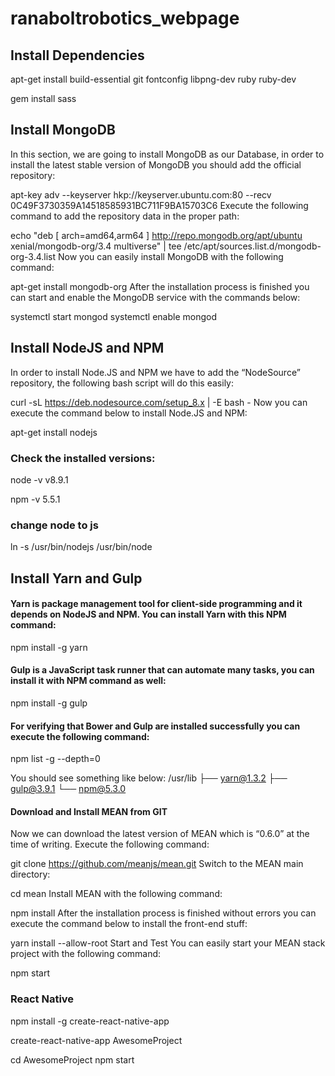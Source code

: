 # ranaboltrobotics_webpage


## Install Dependencies

apt-get install build-essential git fontconfig libpng-dev ruby ruby-dev

gem install sass


## Install MongoDB
In this section, we are going to install MongoDB as our Database, in order to install the latest stable version of MongoDB you should add the official repository:

apt-key adv --keyserver hkp://keyserver.ubuntu.com:80 --recv 0C49F3730359A14518585931BC711F9BA15703C6
Execute the following command to add the repository data in the proper path:

echo "deb [ arch=amd64,arm64 ] http://repo.mongodb.org/apt/ubuntu xenial/mongodb-org/3.4 multiverse" | tee /etc/apt/sources.list.d/mongodb-org-3.4.list
Now you can easily install MongoDB with the following command:

apt-get install mongodb-org
After the installation process is finished you can start and enable the MongoDB service with the commands below:

systemctl start mongod
systemctl enable mongod


## Install NodeJS and NPM
In order to install Node.JS and NPM we have to add the “NodeSource” repository, the following bash script will do this easily:

curl -sL https://deb.nodesource.com/setup_8.x | -E bash -
Now you can execute the command below to install Node.JS and NPM:

apt-get install nodejs

### Check the installed versions:

node -v
v8.9.1

npm -v
5.5.1

### change node to js 
ln -s /usr/bin/nodejs /usr/bin/node


## Install Yarn and Gulp
#### Yarn is package management tool for client-side programming and it depends on NodeJS and NPM. You can install Yarn with this NPM command:
npm install -g yarn

#### Gulp is a JavaScript task runner that can automate many tasks, you can install it with NPM command as well:
npm install -g gulp

#### For verifying that Bower and Gulp are installed successfully you can execute the following command:

npm list -g --depth=0


You should see something like below:
/usr/lib
├── yarn@1.3.2
├── gulp@3.9.1
└── npm@5.3.0


#### Download and Install MEAN from GIT

Now we can download the latest version of MEAN which is “0.6.0” at the time of writing.
Execute the following command:

git clone https://github.com/meanjs/mean.git
Switch to the MEAN main directory:

cd mean
Install MEAN with the following command:

npm install
After the installation process is finished without errors you can execute the command below to install the front-end stuff:

yarn install --allow-root
Start and Test
You can easily start your MEAN stack project with the following command:

npm start


### React Native

npm install -g create-react-native-app


create-react-native-app AwesomeProject

cd AwesomeProject
npm start




